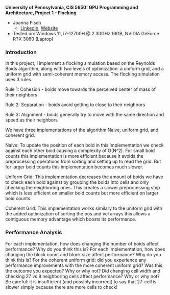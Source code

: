 **University of Pennsylvania, CIS 5650: GPU Programming and Architecture,
Project 1 - Flocking**

* Joanna Fisch
  * [LinkedIn](https://www.linkedin.com/in/joanna-fisch-bb2979186/), [Website](https://sites.google.com/view/joannafischsportfolio/home)
* Tested on: Windows 11, i7-12700H @ 2.30GHz 16GB, NVIDIA GeForce RTX 3060 (Laptop)

### Introduction

In this project, I implement a flocking simulation based on the Reynolds Boids algorithm, along with two levels of optimization: a uniform grid, and a uniform grid with semi-coherent memory access. The flocking simulation uses 3 rules 

Rule 1: Cohesion - boids move towards the perceived center of mass of their neighbors

Rule 2: Separation - boids avoid getting to close to their neighbors

Rule 3: Alignment - boids generally try to move with the same direction and speed as their neighbors

We have three implementations of the algorithm Naive, uniform grid, and coherent grid.

Naive: To update the position of each boid in this implementation we check against each other boid causing a complexity of O(N^2). For small boid counts this implementation is more efficient because it avoids the preprocessing operations from sorting and setting up to read the grid. But for larger boid counts this implementation becomes much slower.

Uniform Grid: This implementation decreases the amount of boids we have to check each boid against by grouping the boids into cells and only checking the neighboring ones. This creates a slower preprocessing step which is less efficient on smaller boid counts but more efficient on larger boid counts.

Coherent Grid: This implementation works similary to the uniform grid with the added optimization of sorting the pos and vel arrays this allows a contiguous memory advantage which boosts its performance.

### Performance Analysis

For each implementation, how does changing the number of boids affect performance? Why do you think this is?
For each implementation, how does changing the block count and block size affect performance? Why do you think this is?
For the coherent uniform grid: did you experience any performance improvements with the more coherent uniform grid? Was this the outcome you expected? Why or why not?
Did changing cell width and checking 27 vs 8 neighboring cells affect performance? Why or why not? Be careful: it is insufficient (and possibly incorrect) to say that 27-cell is slower simply because there are more cells to check!


